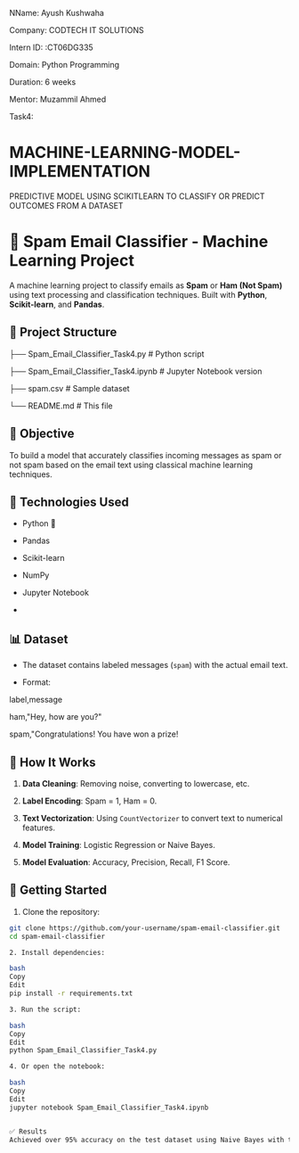 NName: Ayush Kushwaha

Company: CODTECH IT SOLUTIONS

Intern ID: :CT06DG335

Domain: Python Programming

Duration: 6 weeks

Mentor: Muzammil Ahmed

Task4: 
# MACHINE-LEARNING-MODEL-IMPLEMENTATION
PREDICTIVE MODEL USING SCIKITLEARN TO CLASSIFY OR PREDICT OUTCOMES FROM A DATASET

# 📧 Spam Email Classifier - Machine Learning Project


A machine learning project to classify emails as **Spam** or **Ham (Not Spam)** using text processing and classification techniques. Built with **Python**, **Scikit-learn**, and **Pandas**.


## 📂 Project Structure

├── Spam_Email_Classifier_Task4.py # Python script

├── Spam_Email_Classifier_Task4.ipynb # Jupyter Notebook version

├── spam.csv # Sample dataset

└── README.md # This file


## 🧠 Objective

To build a model that accurately classifies incoming messages as spam or not spam based on the email text using classical machine learning techniques.

## 🔧 Technologies Used

- Python 🐍

- Pandas

- Scikit-learn
  
- NumPy
  
- Jupyter Notebook
- 

## 📊 Dataset

- The dataset contains labeled messages (`spam`) with the actual email text.
  
- Format:

label,message

ham,"Hey, how are you?"

spam,"Congratulations! You have won a prize!


## 🧪 How It Works

1. **Data Cleaning**: Removing noise, converting to lowercase, etc.
  
2. **Label Encoding**: Spam = 1, Ham = 0.
 
3. **Text Vectorization**: Using `CountVectorizer` to convert text to numerical features.
 
4. **Model Training**: Logistic Regression or Naive Bayes.
  
5. **Model Evaluation**: Accuracy, Precision, Recall, F1 Score.


## 🚀 Getting Started

1. Clone the repository:

 ```bash
 git clone https://github.com/your-username/spam-email-classifier.git
 cd spam-email-classifier

2. Install dependencies:

bash
Copy
Edit
pip install -r requirements.txt

3. Run the script:

bash
Copy
Edit
python Spam_Email_Classifier_Task4.py

4. Or open the notebook:

bash
Copy
Edit
jupyter notebook Spam_Email_Classifier_Task4.ipynb


✅ Results
Achieved over 95% accuracy on the test dataset using Naive Bayes with text vectorization.

